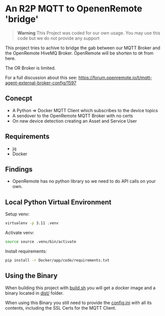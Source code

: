 # An R2P MQTT to OpenenRemote 'bridge'

> **Warning**
> This Project was coded for our own usage.
> You may use this code but we do not provide any support

This project tries to achive to bridge the gab between our
MQTT Broker and the OpenRemote HiveMQ Broker. OpenRemote will be shorten to `OR` from here.

The OR Broker is limited.

For a full discussion about this see: <https://forum.openremote.io/t/mqtt-agent-external-broker-config/1597>

## Conecpt

- A Python => Docker MQTT Client which subscribes to the device topics
- A sendover to the OpenRemote MQTT Broker with no certs
- On new device detection creating an Asset and Service User

## Requirements

- jq
- Docker

## Findings

- OpenRemote has no python library so we need to do API calls on your own.

## Local Python Virtual Environment

Setup venv:

```bash
virtualenv -p 3.11 .venv
```

Activate venv:

```bash
source source .venv/bin/activate
```

Install requirements:

```bash
pip install -r Docker/app/code/requirements.txt
```

## Using the Binary

When building this project with [build.sh](./build.sh) you will get a docker image and a binary located in [dist/](./dist/) folder.

When using this Binary you still need to provide the [config.ini](./Docker/app/code/config.ini) with all its contents, including the SSL Certs for the MQTT Client.
